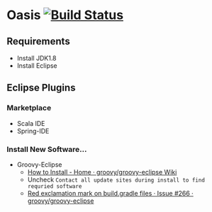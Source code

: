 # Oasis [![Build Status](https://travis-ci.org/letsspeak/oasis.png)](https://travis-ci.org/letsspeak/oasis)

## Requirements

- Install JDK1.8
- Install Eclipse

## Eclipse Plugins

### Marketplace

- Scala IDE
- Spring-IDE

### Install New Software...

- Groovy-Eclipse
  - [How to Install - Home · groovy/groovy-eclipse Wiki](https://github.com/groovy/groovy-eclipse/wiki#how-to-install)
  - Uncheck `Contact all update sites during install to find requried software`
  - [Red exclamation mark on build.gradle files · Issue #266 · groovy/groovy-eclipse](https://github.com/groovy/groovy-eclipse/issues/266)
  

